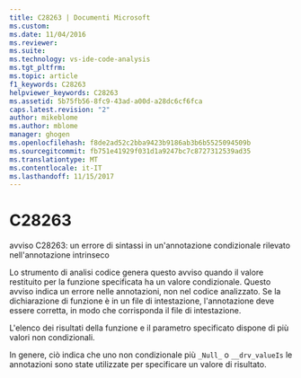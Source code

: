 ```yaml
---
title: C28263 | Documenti Microsoft
ms.custom: 
ms.date: 11/04/2016
ms.reviewer: 
ms.suite: 
ms.technology: vs-ide-code-analysis
ms.tgt_pltfrm: 
ms.topic: article
f1_keywords: C28263
helpviewer_keywords: C28263
ms.assetid: 5b75fb56-8fc9-43ad-a00d-a28dc6cf6fca
caps.latest.revision: "2"
author: mikeblome
ms.author: mblome
manager: ghogen
ms.openlocfilehash: f8de2ad52c2bba9423b9186ab3b6b5525094509b
ms.sourcegitcommit: fb751e41929f031d1a9247bc7c8727312539ad35
ms.translationtype: MT
ms.contentlocale: it-IT
ms.lasthandoff: 11/15/2017
---
```

# <a name="c28263"></a>C28263
avviso C28263: un errore di sintassi in un'annotazione condizionale rilevato nell'annotazione intrinseco  
  
 Lo strumento di analisi codice genera questo avviso quando il valore restituito per la funzione specificata ha un valore condizionale. Questo avviso indica un errore nelle annotazioni, non nel codice analizzato. Se la dichiarazione di funzione è in un file di intestazione, l'annotazione deve essere corretta, in modo che corrisponda il file di intestazione.  
  
 L'elenco dei risultati della funzione e il parametro specificato dispone di più valori non condizionali.  
  
 In genere, ciò indica che uno non condizionale più `_Null_` o `__drv_valueIs` le annotazioni sono state utilizzate per specificare un valore di risultato.